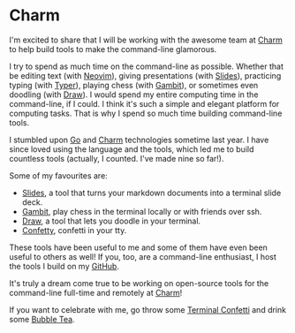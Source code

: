 # Charm

I'm excited to share that I will be working with the awesome team at [Charm](https://charm.sh) to help build tools to make the command-line glamorous.

I try to spend as much time on the command-line as possible. Whether that be editing text (with [Neovim](https://github.com/neovim/neovim)), giving presentations (with [Slides](https://github.com/maaslalani/slides)), practicing typing (with [Typer](https://github.com/maaslalani/typer)), playing chess (with [Gambit](https://github.com/maaslalani/gambit)), or sometimes even doodling (with [Draw](https://github.com/maaslalani/draw)). I would spend my entire computing time in the command-line, if I could. I think it's such a simple and elegant platform for computing tasks. That is why I spend so much time building command-line tools.

I stumbled upon [Go](https://go.dev) and [Charm](https://charm.sh) technologies sometime last year. I have since loved using the language and the tools, which led me to build countless tools (actually, I counted. I've made nine so far!).

Some of my favourites are:

* [Slides](https://github.com/maaslalani/slides), a tool that turns your markdown documents into a terminal slide deck.
* [Gambit](https://github.com/maaslalani/gambit), play chess in the terminal locally or with friends over ssh.
* [Draw](https://github.com/maaslalani/draw), a tool that lets you doodle in your terminal.
* [Confetty](https://github.com/maaslalani/confetty), confetti in your tty.

These tools have been useful to me and some of them have even been useful to others as well! If you, too, are a command-line enthusiast, I host the tools I build on my [GitHub](https://github.com/maaslalani).

It's truly a dream come true to be working on open-source tools for the command-line full-time and remotely at [Charm](https://charm.sh)!

If you want to celebrate with me, go throw some [Terminal Confetti](https://github.com/maaslalani/confetty) and drink some [Bubble Tea](https://github.com/charmbracelet/bubbletea).
